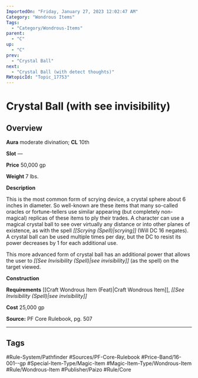 ```yaml
---
ImportedOn: "Friday, January 27, 2023 12:02:47 AM"
Category: "Wondrous Items"
Tags:
  - "Category/Wondrous-Items"
parent:
  - "C"
up:
  - "C"
prev:
  - "Crystal Ball"
next:
  - "Crystal Ball (with detect thoughts)"
RWtopicId: "Topic_17753"
---
```

# Crystal Ball (with see invisibility)
## Overview
**Aura** moderate divination; **CL** 10th

**Slot** —

**Price** 50,000 gp

**Weight** 7 lbs.

**Description**

This is the most common form of scrying device, a crystal sphere about 6 inches in diameter. So well-known are these items that many so-called oracles or fortune-tellers use similar appearing (but completely non-magical) replicas of these items to ply their trades. A character can use a magical crystal ball to see over virtually any distance or into other planes of existence, as with the spell *[[Scrying (Spell)|scrying]]* (Will DC 16 negates). A crystal ball can be used multiple times per day, but the DC to resist its power decreases by 1 for each additional use.

This more advanced form of crystal ball has an additional power that allows the user to *[[See Invisibility (Spell)|see invisibility]]* (as the spell) on the target viewed.

**Construction**

**Requirements** [[Craft Wondrous Item (Feat)|Craft Wondrous Item]], *[[See Invisibility (Spell)|see invisibility]]*

**Cost** 25,000 gp

**Source:** PF Core Rulebook, pg. 507


---
## Tags
#Rule-System/Pathfinder #Sources/PF-Core-Rulebook #Price-Band/16-001--gp #Special-Item-Type/Magic-Item #Magic-Item-Type/Wondrous-Item #Rule/Wondrous-Item #Publisher/Paizo #Rule/Core

